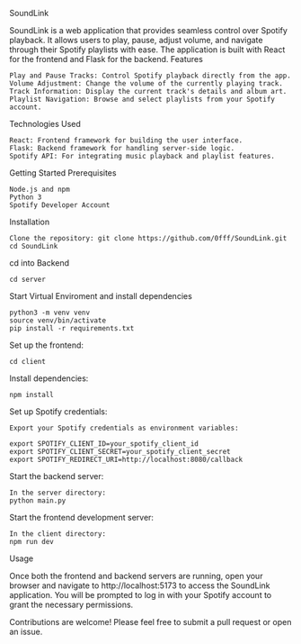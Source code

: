 SoundLink

SoundLink is a web application that provides seamless control over Spotify playback. It allows users to play, pause, adjust volume, and navigate through their Spotify playlists with ease. The application is built with React for the frontend and Flask for the backend.
Features

    Play and Pause Tracks: Control Spotify playback directly from the app.
    Volume Adjustment: Change the volume of the currently playing track.
    Track Information: Display the current track's details and album art.
    Playlist Navigation: Browse and select playlists from your Spotify account.

Technologies Used

    React: Frontend framework for building the user interface.
    Flask: Backend framework for handling server-side logic.
    Spotify API: For integrating music playback and playlist features.

Getting Started
Prerequisites

    Node.js and npm
    Python 3
    Spotify Developer Account

Installation

    Clone the repository: git clone https://github.com/0fff/SoundLink.git
    cd SoundLink

cd into Backend

    cd server

Start Virtual Enviroment and install dependencies 

    python3 -m venv venv
    source venv/bin/activate
    pip install -r requirements.txt

Set up the frontend:

    cd client

 Install dependencies:

    npm install

Set up Spotify credentials:

    Export your Spotify credentials as environment variables:
    
    export SPOTIFY_CLIENT_ID=your_spotify_client_id
    export SPOTIFY_CLIENT_SECRET=your_spotify_client_secret
    export SPOTIFY_REDIRECT_URI=http://localhost:8080/callback

Start the backend server:

    In the server directory:
    python main.py

Start the frontend development server:

    In the client directory:
    npm run dev

Usage

Once both the frontend and backend servers are running, open your browser and navigate to http://localhost:5173 to access the SoundLink application. You will be prompted to log in with your Spotify account to grant the necessary permissions.


Contributions are welcome! Please feel free to submit a pull request or open an issue.
